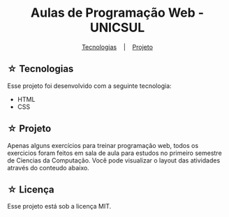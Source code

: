 <h1 align="center">Aulas de Programação Web - UNICSUL</h1>

<p align="center">
  <a href="#-tecnologias">Tecnologias</a>
  &nbsp;&nbsp;&nbsp;|&nbsp;&nbsp;&nbsp;
  <a href="#-projeto">Projeto</a>
</p>

## ☆ Tecnologias

Esse projeto foi desenvolvido com a seguinte tecnologia:
- HTML
- CSS

## ☆ Projeto
Apenas alguns exercícios para treinar programação web, todos os exercicios foram feitos em sala de aula para estudos no primeiro semestre de Ciencias da Computação. Você pode visualizar o layout das atividades através do conteudo abaixo.<br>

<!--
Conteúdos da aula:
* **[Aula 01:](#)**
* **[Aula 02:](#)**
* **[Aula 03:](#)**
* **[Aula 04:](#)**
* **[Aula 05:](#)**
* **[Aula 06:](#)**
* **[Aula 07:](#)**
* **[Aula 09:](#)**
* **[Aula 10:](#)**
* **[Aula 11:](#)**
* **[Aula 12:](#)**
-->

## ☆ Licença

Esse projeto está sob a licença MIT.
